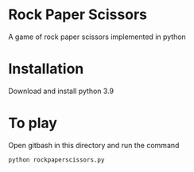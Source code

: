 # Rock Paper Scissors
A game of rock paper scissors implemented in python 

# Installation 
Download and install python 3.9 

# To play
Open gitbash in this directory and run the command
```
python rockpaperscissors.py
```

